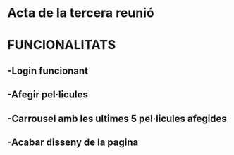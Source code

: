 # Acta de la tercera reunió

# FUNCIONALITATS
## -Login funcionant
## -Afegir pel·licules 
## -Carrousel amb les ultimes 5 pel·licules afegides
## -Acabar disseny de la pagina